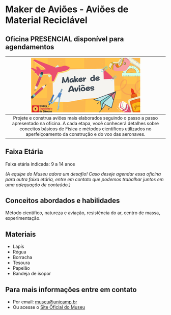 # Maker de Aviões - Aviões de Material Reciclável

## Oficina PRESENCIAL disponível para agendamentos

|<img src="makeraviao.png" width="70%" height="70%"> |
| :-----:|
|Projete e construa aviões mais elaborados seguindo o passo a passo apresentado na oficina. A cada etapa, você conhecerá detalhes sobre conceitos básicos de Física e métodos científicos utilizados no aperfeiçoamento da construção e do voo das aeronaves.|

## Faixa Etária

Faixa etária indicada: 9 a 14 anos

*(A equipe do Museu adora um desafio! Caso deseje agendar essa oficina para outra faixa etária, entre em contato que podemos trabalhar juntos em uma adequação de conteúdo.)*

## Conceitos abordados e habilidades

Método científico, natureza e aviação, resistência do ar, centro de massa, experimentação.

## Materiais

* Lapís
* Régua
* Borracha
* Tesoura
* Papelão
* Bandeja de isopor

## Para mais informações entre em contato

* Por email: museu@unicamp.br
* Ou acesse o [Site Oficial do Museu](https://www.mc.unicamp.br/visite)
